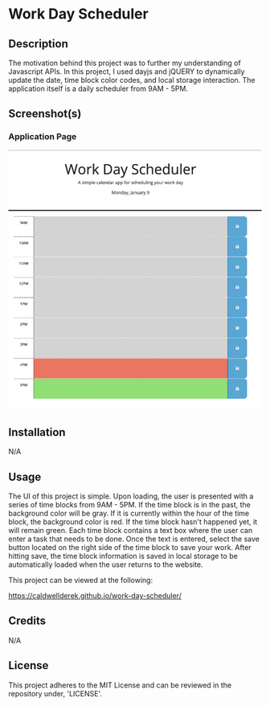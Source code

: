 # Work Day Scheduler

## Description
The motivation behind this project was to further my understanding of Javascript APIs. In this project, I used dayjs and jQUERY to dynamically update the date, time block color codes, and local storage interaction. The application itself is a daily scheduler from 9AM - 5PM.

## Screenshot(s)

### Application Page
![Alt text](/Assets/images/Work%20Day%20Scheduler.png?raw=true "Optional Title")

## Installation
N/A

## Usage
The UI of this project is simple. Upon loading, the user is presented with a series of time blocks from 9AM - 5PM. If the time block is in the past, the background color will be gray. If it is currently within the hour of the time block, the background color is red. If the time block hasn't happened yet, it will remain green. Each time block contains a text box where the user can enter a task that needs to be done. Once the text is entered, select the save button located on the right side of the time block to save your work. After hitting save, the time block information is saved in local storage to be automatically loaded when the user returns to the website. 

This project can be viewed at the following:

https://caldwellderek.github.io/work-day-scheduler/

## Credits
N/A

## License
This project adheres to the MIT License and can be reviewed in the repository under, 'LICENSE'.